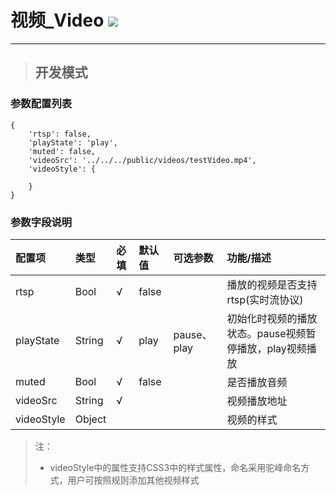# 视频\_Video ![](/assets/Video.png)

---

> ## 开发模式

### 参数配置列表

```
{
    'rtsp': false,
    'playState': 'play',
    'muted': false,
    'videoSrc': '../../../public/videos/testVideo.mp4',
    'videoStyle': {

    }
}
```

### 参数字段说明

| 配置项 | 类型 | 必填 | 默认值 | 可选参数 | 功能/描述 |
| :--- | :--- | :--- | :--- | :--- | :--- |
| rtsp | Bool | √ | false |  | 播放的视频是否支持rtsp\(实时流协议\) |
| playState | String | √ | play | pause、play | 初始化时视频的播放状态。pause视频暂停播放，play视频播放 |
| muted | Bool | √ | false |  | 是否播放音频 |
| videoSrc | String | √ |  |  | 视频播放地址 |
| videoStyle | Object |  |  |  | 视频的样式 |

> 注：
>
> * videoStyle中的属性支持CSS3中的样式属性，命名采用驼峰命名方式，用户可按照规则添加其他视频样式




